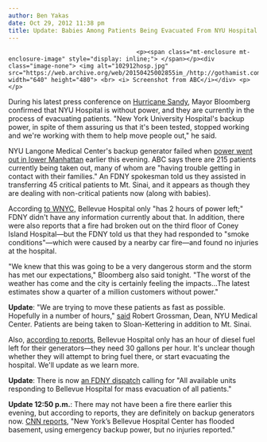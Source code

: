```yaml
---
author: Ben Yakas
date: Oct 29, 2012 11:38 pm
title: Update: Babies Among Patients Being Evacuated From NYU Hospital
---
```


	
										<p><span class="mt-enclosure mt-enclosure-image" style="display: inline;"> </span></p><div class="image-none"> <img alt="102912hosp.jpg" src="https://web.archive.org/web/20150425002855im_/http://gothamist.com/attachments/byakas/102912hosp.jpg" width="640" height="480"> <br> <i> Screenshot from ABC</i></div> <p></p>

<p>During his latest press conference on <a href="https://web.archive.org/web/20150425002855/http://gothamist.com/tags/hurricanesandy">Hurricane Sandy</a>, Mayor Bloomberg confirmed that NYU Hospital is without power, and they are currently in the process of evacuating patients. &quot;New York University Hospital&apos;s backup power, in spite of them assuring us that it&apos;s been tested, stopped working and we&apos;re working with them to help move people out,&quot; he said.</p>

<p>NYU Langone Medical Center&apos;s backup generator failed when <a href="https://web.archive.org/web/20150425002855/http://gothamist.com/2012/10/29/lower_manhattan_loses_power_after_p.php">power went out in lower Manhattan</a> earlier this evening. ABC says there are 215 patients currently being taken out, many of whom are &quot;having trouble getting in contact with their families.&quot; An FDNY spokesman told us they assisted in transferring 45 critical patients to Mt. Sinai, and it appears as though they are dealing with non-critical patients now (along with babies).</p>

<p>According <a href="https://web.archive.org/web/20150425002855/https://twitter.com/azipaybarah/status/263115140361244672">to WNYC,</a> Bellevue Hospital only &quot;has 2 hours of power left;&quot; FDNY didn&apos;t have any information currently about that. In addition, there were also reports that a fire had broken out on the third floor of Coney Island Hospital&#x2014;but the FDNY told us that they had responded to &quot;smoke conditions&quot;&#x2014;which were caused by a nearby car fire&#x2014;and found no injuries at the hospital.</p>

<p>&quot;We knew that this was going to be a very dangerous storm and the storm has met our expectations,&quot; Bloomberg also said tonight. &quot;The worst of the weather has come and the city is certainly feeling the impacts...The latest estimates show a quarter of a million customers without power.&quot;</p>

<p><strong>Update</strong>: &quot;We are trying to move these patients as fast as possible. Hopefully in a number of hours,&quot; <a href="https://web.archive.org/web/20150425002855/https://twitter.com/ReuvenBlau/status/263125700549152768">said</a> Robert Grossman, Dean, NYU Medical Center. Patients are being taken to Sloan-Kettering in addition to Mt. Sinai. </p>

<p>Also, <a href="https://web.archive.org/web/20150425002855/https://twitter.com/WNYC/status/263119641692471298">according to reports</a>, Bellevue Hospital only has an hour of diesel fuel left for their generators&#x2014;they need 30 gallons per hour. It&apos;s unclear though whether they will attempt to bring fuel there, or start evacuating the hospital. We&apos;ll update as we learn more.</p>

<p><strong>Update</strong>: There is now <a href="https://web.archive.org/web/20150425002855/https://twitter.com/MichaelSkolnik/status/263136472180355072">an FDNY dispatch</a> calling for &quot;All available units responding to Bellevue Hospital for mass evacuation of all patients.&quot; </p>

<p><strong>Update 12:50 p.m.</strong>: There may not have been a fire there earlier this evening, but according to reports, they are definitely on backup generators now. <a href="https://web.archive.org/web/20150425002855/http://news.blogs.cnn.com/2012/10/30/superstorm-sandys-wrath/">CNN reports</a>, &quot;New York&#x2019;s Bellevue Hospital Center has flooded basement, using emergency backup power, but no injuries reported.&quot;</p>					
										
									
				